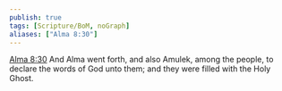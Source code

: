 ```yaml
---
publish: true
tags: [Scripture/BoM, noGraph]
aliases: ["Alma 8:30"]
---
```

[Alma 8:30](https://churchofjesuschrist.org/study/scriptures/bofm/alma/8?lang=eng&id=p30#p30) And Alma went forth, and also Amulek, among the people, to declare the words of God unto them; and they were filled with the Holy Ghost.
